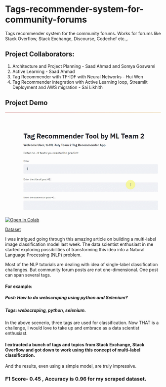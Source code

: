 # Tags-recommender-system-for-community-forums
Tags recommender system for the community forums. Works for forums like Stack Overflow, Stack Exchange, Discourse, Codechef etc.,.  

## Project Collaborators:
1. Architecture and Project Planning - Saad Ahmad and Somya Goswami
2. Active Learning - Saad Ahmad
3. Tag Recommender with TF-IDF with Neural Networks - Hui Wen
4. Tag Recommender integration with Active Learning loop, Streamlit Deployment and AWS migration - Sai Likhith
## Project Demo

![](./demo-C.gif)

[![Open In Colab](https://colab.research.google.com/assets/colab-badge.svg)](https://colab.research.google.com/github/sailikhithk/Tags-recommender-system-for-community-forums)

[Dataset](./webscraping_stack4.xlsx)

I was intrigued going through this amazing article on building a multi-label image classification model last week. The data scientist enthusiast in me started exploring possibilities of transforming this idea into a Natural Language Processing (NLP) problem.

Most of the NLP tutorials are dealing with idea of single-label classification challenges. But community forum posts are not one-dimensional. One post can span several tags. 

#### For example: 

##### Post: How to do webscraping using python and Selenium? 
##### Tags: webscraping, python, selenium.

In the above scenerio, three tags are used for classification. Now THAT is a challenge, I would love to take up and embrace as a data scientist enthusiast. 

#### I extracted a bunch of tags and topics from Stack Exchange, Stack Overflow and got down to work using this concept of multi-label classification. 

And the results, even using a simple model, are truly impressive.

### F1 Score- 0.45 , Accuracy is 0.96 for my scraped dataset. 


